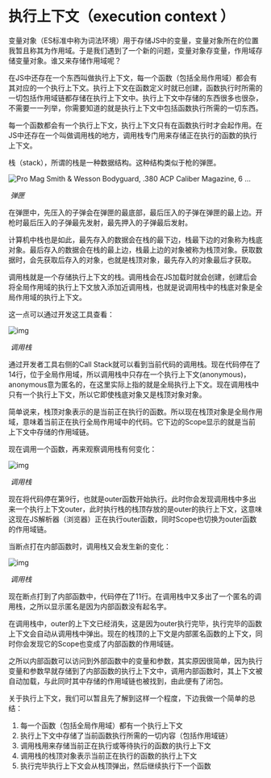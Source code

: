 # 执行上下文（execution context ）

变量对象（ES标准中称为词法环境）用于存储JS中的变量，变量对象所在的位置我暂且称其为作用域。于是我们遇到了一个新的问题，变量对象存变量，作用域存储变量对象。谁又来存储作用域呢？

在JS中还存在一个东西叫做执行上下文，每一个函数（包括全局作用域）都会有其对应的一个执行上下文。执行上下文在函数定义时就已创建，函数执行时所需的一切包括作用域链都存储在执行上下文中。执行上下文中存储的东西很多也很杂，不需要一一列举，你需要知道的就是执行上下文中包括函数执行所需的一切东西。

每一个函数都会有一个执行上下文，执行上下文只有在函数执行时才会起作用。在JS中还存在一个叫做调用栈的地方，调用栈专门用来存储正在执行的函数的执行上下文。

栈（stack），所谓的栈是一种数据结构。这种结构类似于枪的弹匣。

![Pro Mag Smith & Wesson Bodyguard, .380 ACP Caliber Magazine, 6 ...](https://encrypted-tbn0.gstatic.com/images?q=tbn%3AANd9GcTd1H7Y0ul0fsZnYjiYDGdU4dtYYWTDxvjXaHP6dmNGp5pWZX3D&usqp=CAU)

​																															*弹匣*



在弹匣中，先压入的子弹会在弹匣的最底部，最后压入的子弹在弹匣的最上边。开枪时最后压入的子弹最先发射，最先押入的子弹最后发射。

计算机中栈也是如此，最先存入的数据会在栈的最下边，栈最下边的对象称为栈底对象。最后存入的数据会在栈的最上边，栈最上边的对象被称为栈顶对象。获取数据时，会先获取后存入的对象，也就是栈顶对象，最先存入的对象最后才获取。

调用栈就是一个存储执行上下文的栈。调用栈会在JS加载时就会创建，创建后会将全局作用域的执行上下文放入添加近调用栈，也就是说调用栈中的栈底对象是全局作用域的执行上下文。

这一点可以通过开发这工具查看：

![img](https://lilichao.com/wp-content/uploads/2020/05/image-37.png)

​																														*调用栈*



通过开发者工具右侧的Call Stack就可以看到当前代码的调用栈。现在代码停在了14行，位于全局作用域，所以调用栈中只存在一个执行上下文(anonymous)，anonymous意为匿名的，在这里实际上指的就是全局执行上下文。现在调用栈中只有一个执行上下文，所以它即使栈底对象又是栈顶对象对象。

简单说来，栈顶对象表示的是当前正在执行的函数。所以现在栈顶对象是全局作用域，意味着当前正在执行全局作用域中的代码。它下边的Scope显示的就是当前上下文中存储的作用域链。

现在调用一个函数，再来观察调用栈有何变化：

![img](https://lilichao.com/wp-content/uploads/2020/05/image-38.png)

​																														*调用栈*



现在将代码停在第9行，也就是outer函数开始执行。此时你会发现调用栈中多出来一个执行上下文outer，此时执行栈的栈顶存放的是outer的执行上下文，这意味这现在JS解析器（浏览器）正在执行outer函数，同时Scope也切换为outer函数的作用域链。

当断点打在内部函数时，调用栈又会发生新的变化：

![img](https://lilichao.com/wp-content/uploads/2020/05/image-39.png)

​																																*调用栈*



现在断点打到了内部函数中，代码停在了11行。在调用栈中又多出了一个匿名的调用栈，之所以显示匿名是因为内部函数没有起名字。

在调用栈中，outer的上下文已经消失，这是因为outer执行完毕，执行完毕的函数上下文会自动从调用栈中弹出。现在的栈顶的上下文是内部匿名函数的上下文，同时你会发现它的Scope也变成了内部函数的作用域链。

之所以内部函数可以访问到外部函数中的变量和参数，其实原因很简单，因为执行变量和参数早就存储到了内部函数的执行上下文中，调用内部函数时，其上下文被自动加载，与此同时其中存储的作用域链也被找到，由此便有了闭包。

关于执行上下文，我们可以暂且先了解到这样一个程度，下边我做一个简单的总结：

1. 每一个函数（包括全局作用域）都有一个执行上下文
2. 执行上下文中存储了当前函数执行所需的一切内容（包括作用域链）
3. 调用栈用来存储当前正在执行或等待执行的函数的执行上下文
4. 调用栈的栈顶对象表示当前正在执行的函数的执行上下文
5. 执行完毕执行上下文会从栈顶弹出，然后继续执行下一个函数